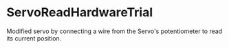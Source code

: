 # ServoReadHardwareTrial
Modified servo by connecting a wire from the Servo's potentiometer to read its current position.

